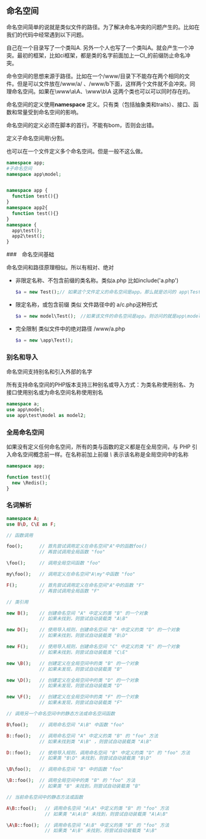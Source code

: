 ## 命名空间

命名空间简单的说就是类似文件的路径。为了解决命名冲突的问题产生的。比如在我们的代码中经常遇到以下问题。

自己在一个目录写了一个类叫A. 另外一个人也写了一个类叫A。就会产生一个冲突。最初的框架，比如ci框架，都是类的名字前面加上一CI_的前缀防止命名冲突。

命令空间的思想来源于路径。比如在一个/www/目录下不能存在两个相同的文件。但是可以文件放在/www/a/ 、/www/b下面，这样两个文件就不会冲突。同理命名空间。如果在\www\a\A、\www\b\A 这两个类也可以可以同时存在的。

命名空间的定义使用**namespace** 定义。只有类（包括抽象类和traits）、接口、函数和常量受到命名空间的影响。

命名空间的定义必须在脚本的首行。不能有bom，否则会出错。

定义子命名空间用\分割。

也可以在一个文件定义多个命名空间。但是一般不这么做。

```php
namespace app;
#子命名空间
namespace app\model;


namespace app {
  function test(){}
}
namespace app2{
  function test(){}
}
namespace {
  app\test();
  app2\test();
}

```

###　命名空间基础

命名空间和路径原理相似。所以有相对、绝对

- 非限定名称、不包含前缀的类名称。类似a.php 比如include('a.php')

  ```php
  $a = new Test();// 如果这个文件定义的命名空间是app。那么就是访问的 app\Test类。
  ```

- 限定名称，或包含前缀 类似 文件路径中的 a/c.php这种形式

  ```php
  $a = new model\Test();　//如果该文件的命名空间是app。则访问的就是app\model\Test
  ```

- 完全限制 类似文件中的绝对路径  /www/a.php

  ```php
  $a = new \app\Test();
  ```

### 别名和导入

命名空间支持别名和引入外部的名字

所有支持命名空间的PHP版本支持三种别名或导入方式：为类名称使用别名、为接口使用别名或为命名空间名称使用别名



```php
namespace a;
use app\model;
use app\test\model as model2;

```

### 全局命名空间

如果没有定义任何命名空间，所有的类与函数的定义都是在全局空间，与 PHP 引入命名空间概念前一样。在名称前加上前缀 *\\* 表示该名称是全局空间中的名称

```php
namespace app;

function test(){
  new \Redis();
}
```



### 名词解析

```php
namespace A;
use B\D, C\E as F;

// 函数调用

foo();      // 首先尝试调用定义在命名空间"A"中的函数foo()
            // 再尝试调用全局函数 "foo"

\foo();     // 调用全局空间函数 "foo" 

my\foo();   // 调用定义在命名空间"A\my"中函数 "foo" 

F();        // 首先尝试调用定义在命名空间"A"中的函数 "F" 
            // 再尝试调用全局函数 "F"

// 类引用

new B();    // 创建命名空间 "A" 中定义的类 "B" 的一个对象
            // 如果未找到，则尝试自动装载类 "A\B"

new D();    // 使用导入规则，创建命名空间 "B" 中定义的类 "D" 的一个对象
            // 如果未找到，则尝试自动装载类 "B\D"

new F();    // 使用导入规则，创建命名空间 "C" 中定义的类 "E" 的一个对象
            // 如果未找到，则尝试自动装载类 "C\E"

new \B();   // 创建定义在全局空间中的类 "B" 的一个对象
            // 如果未发现，则尝试自动装载类 "B"

new \D();   // 创建定义在全局空间中的类 "D" 的一个对象
            // 如果未发现，则尝试自动装载类 "D"

new \F();   // 创建定义在全局空间中的类 "F" 的一个对象
            // 如果未发现，则尝试自动装载类 "F"

// 调用另一个命名空间中的静态方法或命名空间函数

B\foo();    // 调用命名空间 "A\B" 中函数 "foo"

B::foo();   // 调用命名空间 "A" 中定义的类 "B" 的 "foo" 方法
            // 如果未找到类 "A\B" ，则尝试自动装载类 "A\B"

D::foo();   // 使用导入规则，调用命名空间 "B" 中定义的类 "D" 的 "foo" 方法
            // 如果类 "B\D" 未找到，则尝试自动装载类 "B\D"

\B\foo();   // 调用命名空间 "B" 中的函数 "foo" 

\B::foo();  // 调用全局空间中的类 "B" 的 "foo" 方法
            // 如果类 "B" 未找到，则尝试自动装载类 "B"

// 当前命名空间中的静态方法或函数

A\B::foo();   // 调用命名空间 "A\A" 中定义的类 "B" 的 "foo" 方法
              // 如果类 "A\A\B" 未找到，则尝试自动装载类 "A\A\B"

\A\B::foo();  // 调用命名空间 "A\B" 中定义的类 "B" 的 "foo" 方法
              // 如果类 "A\B" 未找到，则尝试自动装载类 "A\B"
```
